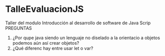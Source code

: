 # TalleEvaluacionJS
Taller del modulo Introducción al desarrollo de software de Java Scrip
PREGUNTAS
1. ¿Por qupe java siendo un lenguaje no diselado a la orientacio  a objetos podemos aún así crear objetos?
2.  ¿Qué diferenc hay entre usar let o var?
